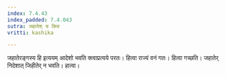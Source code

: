 ```yaml
---
index: 7.4.43
index_padded: 7.4.043
sutra: जहातेश् च क्त्वि
vritti: kashika

---
```

जहातेरङ्गस्य हि इत्ययम् आदेशो भवति क्त्वाप्रत्यये परतः। हित्वा राज्यं वनं गतः। हित्वा गच्छति। जहातेर् निदेशात् जिहीतेर् न भवति। हात्वा।